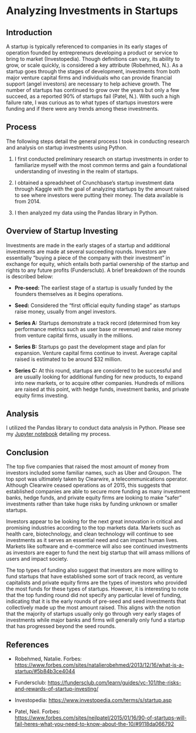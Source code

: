 # Analyzing Investments in Startups

## Introduction
A startup is typically referenced to companies in its early stages of operation founded by entrepreneurs developing a product or service to bring to market (Investopedia). Though definitions can vary, its ability to grow, or scale quickly, is considered a key attribute (Robehmed, N.). As a startup goes through the stages of development, investments from both major venture capital firms and individuals who can provide financial support (angel investors) are necessary to help achieve growth. The number of startups has continued to grow over the years but only a few succeed, as a reported 90% of startups fail (Patel, N.). With such a high failure rate, I was curious as to what types of startups investors were funding and if there were any trends among these investments.

## Process
The following steps detail the general process I took in conducting research and analysis on startup investments using Python.

1. I first conducted preliminary research on startup investments in order to familiarize myself with the most common terms and gain a foundational understanding of investing in the realm of startups.

2. I obtained a spreadsheet of Crunchbase’s startup investment data through Kaggle with the goal of analyzing startups by the amount raised to see where investors were putting their money. The data available is from 2014. 

3. I then analyzed my data using the Pandas library in Python.

## Overview of Startup Investing
Investments are made in the early stages of a startup and additional investments are made at several succeeding rounds. Investors are essentially “buying a piece of the company with their investment” in exchange for equity, which entails both partial ownership of the startup and rights to any future profits (Fundersclub). A brief breakdown of the rounds is described below:

- **Pre-seed:** The earliest stage of a startup is usually funded by the founders themselves as it begins operations.

- **Seed:** Considered the “first official equity funding stage” as startups raise money, usually from angel investors.

- **Series A:** Startups demonstrate a track record (determined from key performance metrics such as user base or revenue) and raise money from venture capital firms, usually in the millions.

- **Series B:** Startups go past the development stage and plan for expansion. Venture capital firms continue to invest. Average capital raised is estimated to be around $32 million.

- **Series C:** At this round, startups are considered to be successful and are usually looking for additional funding for new products, to expand into new markets, or to acquire other companies. Hundreds of millions are raised at this point, with hedge funds, investment banks, and private equity firms investing.

## Analysis
I utilized the Pandas library to conduct data analysis in Python. Please see my [Jupyter notebook](https://github.com/jks918/portfolio/blob/gh-pages/Startup%20Investments%20-%20FINAL.ipynb) detailing my process.

## Conclusion
The top five companies that raised the most amount of money from investors included some familiar names, such as Uber and Groupon. The top spot was ultimately taken by Clearwire, a telecommunications operator. Although Clearwire ceased operations as of 2015, this suggests that established companies are able to secure more funding as many investment banks, hedge funds, and private equity firms are looking to make “safer” investments rather than take huge risks by funding unknown or smaller startups.

Investors appear to be looking for the next great innovation in critical and promising industries according to the top markets data. Markets such as health care, biotechnology, and clean technology will continue to see investments as it serves an essential need and can impact human lives. Markets like software and e-commerce will also see continued investments as investors are eager to fund the next big startup that will amass millions of users and impact society.

The top types of funding also suggest that investors are more willing to fund startups that have established some sort of track record, as venture capitalists and private equity firms are the types of investors who provided the most funds for these types of startups. However, it is interesting to note that the top funding round did not specify any particular level of funding, indicating that it is the early rounds of pre-seed and seed investments that collectively made up the most amount raised. This aligns with the notion that the majority of startups usually only go through very early stages of investments while major banks and firms will generally only fund a startup that has progressed beyond the seed rounds.

## References
- Robehmed, Natalie. Forbes:
https://www.forbes.com/sites/natalierobehmed/2013/12/16/what-is-a-startup/#5b84b3ce4044

- Fundersclub:
https://fundersclub.com/learn/guides/vc-101/the-risks-and-rewards-of-startup-investing/

- Investopedia:
https://www.investopedia.com/terms/s/startup.asp

- Patel, Neil. Forbes:
https://www.forbes.com/sites/neilpatel/2015/01/16/90-of-startups-will-fail-heres-what-you-need-to-know-about-the-10/#9118da066792
